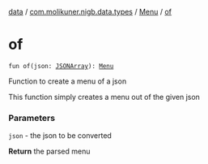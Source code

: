 [data](../../index.md) / [com.molikuner.nigb.data.types](../index.md) / [Menu](index.md) / [of](./of.md)

# of

`fun of(json: `[`JSONArray`](https://developer.android.com/reference/org/json/JSONArray.html)`): `[`Menu`](index.md)

Function to create a menu of a json

This function simply creates a menu out of the
given json

### Parameters

`json` - the json to be converted

**Return**
the parsed menu

